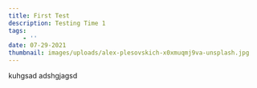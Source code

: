 ```yaml
---
title: First Test
description: Testing Time 1
tags:
    - ''
date: 07-29-2021
thumbnail: images/uploads/alex-plesovskich-x0xmuqmj9va-unsplash.jpg
---
```


kuhgsad adshgjagsd
